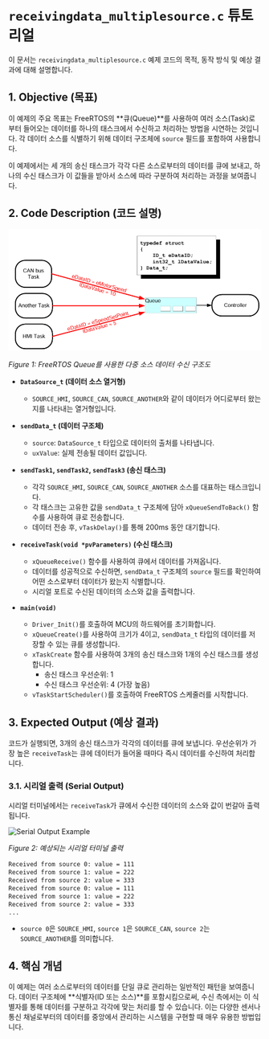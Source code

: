 # `receivingdata_multiplesource.c` 튜토리얼

이 문서는 `receivingdata_multiplesource.c` 예제 코드의 목적, 동작 방식 및 예상 결과에 대해 설명합니다.

## 1. Objective (목표)

이 예제의 주요 목표는 FreeRTOS의 **큐(Queue)**를 사용하여 여러 소스(Task)로부터 들어오는 데이터를 하나의 태스크에서 수신하고 처리하는 방법을 시연하는 것입니다. 각 데이터 소스를 식별하기 위해 데이터 구조체에 `source` 필드를 포함하여 사용합니다.

이 예제에서는 세 개의 송신 태스크가 각각 다른 소스로부터의 데이터를 큐에 보내고, 하나의 수신 태스크가 이 값들을 받아서 소스에 따라 구분하여 처리하는 과정을 보여줍니다.

## 2. Code Description (코드 설명)

![FreeRTOS Queue Multiple Sources Diagram](./images/multiplesource.png)

*Figure 1: FreeRTOS Queue를 사용한 다중 소스 데이터 수신 구조도*


- **`DataSource_t` (데이터 소스 열거형)**
  - `SOURCE_HMI`, `SOURCE_CAN`, `SOURCE_ANOTHER`와 같이 데이터가 어디로부터 왔는지를 나타내는 열거형입니다.

- **`sendData_t` (데이터 구조체)**
  - `source`: `DataSource_t` 타입으로 데이터의 출처를 나타냅니다.
  - `uxValue`: 실제 전송될 데이터 값입니다.

- **`sendTask1`, `sendTask2`, `sendTask3` (송신 태스크)**
  - 각각 `SOURCE_HMI`, `SOURCE_CAN`, `SOURCE_ANOTHER` 소스를 대표하는 태스크입니다.
  - 각 태스크는 고유한 값을 `sendData_t` 구조체에 담아 `xQueueSendToBack()` 함수를 사용하여 큐로 전송합니다.
  - 데이터 전송 후, `vTaskDelay()`를 통해 200ms 동안 대기합니다.

- **`receiveTask(void *pvParameters)` (수신 태스크)**
  - `xQueueReceive()` 함수를 사용하여 큐에서 데이터를 가져옵니다.
  - 데이터를 성공적으로 수신하면, `sendData_t` 구조체의 `source` 필드를 확인하여 어떤 소스로부터 데이터가 왔는지 식별합니다.
  - 시리얼 포트로 수신된 데이터의 소스와 값을 출력합니다.

- **`main(void)`**
  - `Driver_Init()`를 호출하여 MCU의 하드웨어를 초기화합니다.
  - `xQueueCreate()`를 사용하여 크기가 4이고, `sendData_t` 타입의 데이터를 저장할 수 있는 큐를 생성합니다.
  - `xTaskCreate` 함수를 사용하여 3개의 송신 태스크와 1개의 수신 태스크를 생성합니다.
    - 송신 태스크 우선순위: 1
    - 수신 태스크 우선순위: 4 (가장 높음)
  - `vTaskStartScheduler()`를 호출하여 FreeRTOS 스케줄러를 시작합니다.

## 3. Expected Output (예상 결과)

코드가 실행되면, 3개의 송신 태스크가 각각의 데이터를 큐에 보냅니다. 우선순위가 가장 높은 `receiveTask`는 큐에 데이터가 들어올 때마다 즉시 데이터를 수신하여 처리합니다.

### 3.1. 시리얼 출력 (Serial Output)

시리얼 터미널에서는 `receiveTask`가 큐에서 수신한 데이터의 소스와 값이 번갈아 출력됩니다.

![Serial Output Example](./images/serial_output_example.png)

*Figure 2: 예상되는 시리얼 터미널 출력*

```
Received from source 0: value = 111
Received from source 1: value = 222
Received from source 2: value = 333
Received from source 0: value = 111
Received from source 1: value = 222
Received from source 2: value = 333
...
```

* `source 0`은 `SOURCE_HMI`, `source 1`은 `SOURCE_CAN`, `source 2`는 `SOURCE_ANOTHER`를 의미합니다.

## 4. 핵심 개념

이 예제는 여러 소스로부터의 데이터를 단일 큐로 관리하는 일반적인 패턴을 보여줍니다. 데이터 구조체에 **식별자(ID 또는 소스)**를 포함시킴으로써, 수신 측에서는 이 식별자를 통해 데이터를 구분하고 각각에 맞는 처리를 할 수 있습니다. 이는 다양한 센서나 통신 채널로부터의 데이터를 중앙에서 관리하는 시스템을 구현할 때 매우 유용한 방법입니다.
